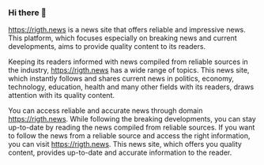 ### Hi there 👋

https://rigth.news is a news site that offers reliable and impressive news. This platform, which focuses especially on breaking news and current developments, aims to provide quality content to its readers.

Keeping its readers informed with news compiled from reliable sources in the industry, https://rigth.news has a wide range of topics. This news site, which instantly follows and shares current news in politics, economy, technology, education, health and many other fields with its readers, draws attention with its quality content.

You can access reliable and accurate news through domain https://rigth.news. While following the breaking developments, you can stay up-to-date by reading the news compiled from reliable sources.
If you want to follow the news from a reliable source and access the right information, you can visit https://rigth.news. This news site, which offers you quality content, provides up-to-date and accurate information to the reader.



<!--
**rigth-news/rigth-news** is a ✨ _special_ ✨ repository because its `README.md` (this file) appears on your GitHub profile.

Here are some ideas to get you started:

- 🔭 I’m currently working on ...
- 🌱 I’m currently learning ...
- 👯 I’m looking to collaborate on ...
- 🤔 I’m looking for help with ...
- 💬 Ask me about ...
- 📫 How to reach me: ...
- 😄 Pronouns: ...
- ⚡ Fun fact: ...
-->
